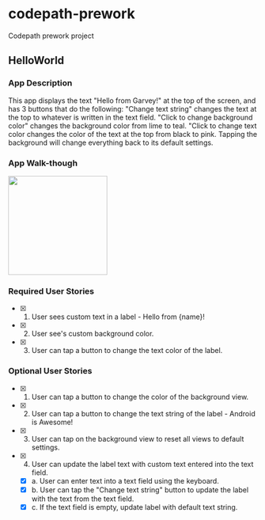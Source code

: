 # codepath-prework
Codepath prework project

## HelloWorld

### App Description
This app displays the text "Hello from Garvey!" at the top of the screen, and has 3 buttons that do the following:
"Change text string" changes the text at the top to whatever is written in the text field.
"Click to change background color" changes the background color from lime to teal.
"Click to change text color changes the color of the text at the top from black to pink.
Tapping the background will change everything back to its default settings.

### App Walk-though

<img src="http://g.recordit.co/YpClKUx78z.gif" width=200><br>

### Required User Stories
- [x] 1. User sees custom text in a label - Hello from {name}!
- [x] 2. User see's custom background color.
- [x] 3. User can tap a button to change the text color of the label.

### Optional User Stories
- [x] 1. User can tap a button to change the color of the background view.  
- [x] 2. User can tap a button to change the text string of the label - Android is Awesome!  
- [x] 3. User can tap on the background view to reset all views to default settings.  
- [x] 4. User can update the label text with custom text entered into the text field.  
   - [x] a. User can enter text into a text field using the keyboard.  
   - [x] b. User can tap the "Change text string" button to update the label with the text from the text field.  
   - [x] c. If the text field is empty, update label with default text string.  